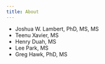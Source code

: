```yaml
---
title: About
---
```


* Joshua W. Lambert, PhD, MS, MS
* Teenu Xavier, MS
* Henry Duah, MS
* Lee Park, MS
* Greg Hawk, PhD, MS
